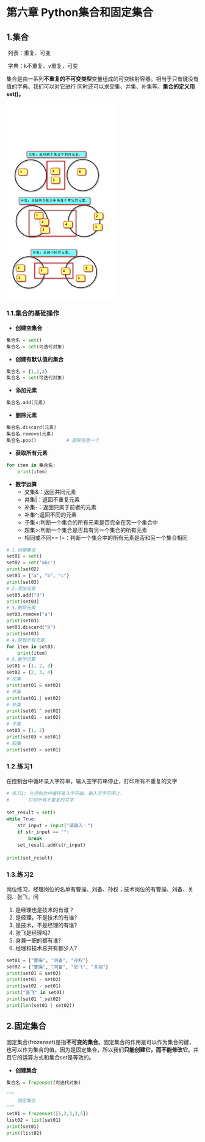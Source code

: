 # 第六章 Python集合和固定集合



## 1.集合

​	列表：重复、可变

​	字典：k不重复、v重复，可变

​	集合是由一系列**不重复的不可变类型**变量组成的可变映射容器。相当于只有键没有值的字典。我们可以对它进行 同时还可以求交集、并集、补集等。**集合的定义用set()。**

<img src="第六章 Python集合和固定集合.assets/集合数学运算.jpg" style="zoom:50%;" />

### 1.1.集合的基础操作

- **创建空集合**

```python
集合名 = set()
集合名 = set(可迭代对象)
```

- **创建有默认值的集合**

```python
集合名 = {1,2,3}
集合名 = set(可迭代对象)
```

- **添加元素**

```python
集合名.add(元素)
```

- **删除元素**

```python
集合名.discard(元素)
集合名.remove(元素)
集合名.pop()			# 删除任意一个
```

- **获取所有元素**

```python
for item in 集合名:
	print(item)
```

- **数学运算**
  - 交集&：返回共同元素
  - 并集|：返回不重复元素
  - 补集-：返回只属于前者的元素
  - 补集^:返回不同的元素
  - 子集<:判断一个集合的所有元素是否完全在另一个集合中
  - 超集>:判断一个集合是否具有另一个集合的所有元素
  - 相同或不同== !=：判断一个集合中的所有元素是否和另一个集合相同

```python
# 1.创建集合
set01 = set()
set02 = set('abc')
print(set02)
set03 = {"a", "b", "c"}
print(set03)
# 2.添加元素
set03.add("d")
print(set03)
# 3.删除元素
set03.remove("a")
print(set03)
set03.discard("b")
print(set03)
# 4.获取所有元素
for item in set03:
    print(item)
# 5.数学运算
set01 = {1, 2, 3}
set02 = {2, 3, 4}
# 交集
print(set01 & set02)
# 并集
print(set01 | set02)
# 补集
print(set01 ^ set02)
print(set01 - set02)
# 子集
set03 = {1, 2}
print(set03 < set01)
# 超集
print(set03 > set01)
```



### 1.2.练习1

在控制台中循环录入字符串，输入空字符串停止，打印所有不重复的文字

```python
# 练习1: 在控制台中循环录入字符串，输入空字符停止.
#       打印所有不重复的文字

set_result = set()
while True:
    str_input = input("请输入：")
    if str_input == "":
        break
    set_result.add(str_input)

print(set_result)
```



### 1.3.练习2

岗位练习，经理岗位的名单有曹操、刘备、孙权；技术岗位的有曹操、刘备、关羽、张飞，问

1. 是经理也是技术的有谁？
2. 是经理，不是技术的有谁?
3. 是技术，不是经理的有谁?
4. 张飞是经理吗?
5. 身兼一职的都有谁?
6. 经理和技术总共有都少人?

```python
set01 = {"曹操", "刘备", "孙权"}
set02 = {"曹操", "刘备", "张飞", "关羽"}
print(set01 & set02)
print(set01 - set02)
print(set02 - set01)
print("张飞" in set01)
print(set01 ^ set02)
print(len(set01 | set02))
```





## 2.固定集合

​	固定集合(frozenset)是指**不可变的集合**。固定集合的作用是可以作为集合的键，也可以作为集合的值。因为是固定集合，所以我们**只能创建它，而不能修改它**。并且它的运算方式和集合set是等效的。

- **创建集合**

```python
集合名 = frozenset(可迭代对象)
```

```python
"""
    固定集合
"""
set01 = frozenset([1,2,3,3,5])
list02 = list(set01)
print(set01)
print(list02)
```

